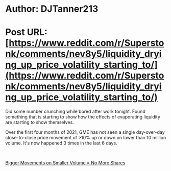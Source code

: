 # Author: DJTanner213
# Post URL: [https://www.reddit.com/r/Superstonk/comments/nev8y5/liquidity_drying_up_price_volatility_starting_to/](https://www.reddit.com/r/Superstonk/comments/nev8y5/liquidity_drying_up_price_volatility_starting_to/)


Did some number crunching while bored after work tonight.  Found something that is starting to show how the effects of evaporating liquidity are starting to show themselves.

Over the first four months of 2021, GME has not seen a single day-over-day close-to-close price movement of >10% up or down on lower than 10 million volume.  It's now happened 3 times in the last 6 days.  

&#x200B;

[Bigger Movements on Smaller Volume = No More Shares](https://preview.redd.it/aeuuybdomrz61.png?width=598&format=png&auto=webp&s=d1b1bdffb8779be197c96096bb570517beeb62dd)